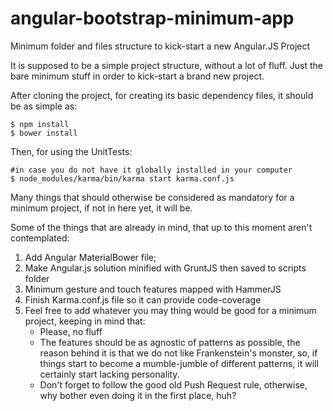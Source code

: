 # angular-bootstrap-minimum-app
Minimum folder and files structure to kick-start a new Angular.JS Project

It is supposed to be a simple project structure, without a lot of fluff. Just the bare minimum stuff in order to kick-start a 
brand new project. 

After cloning the project, for creating its basic dependency files, it should be as simple as:

```
$ npm install
$ bower install
```

Then, for using the UnitTests:

```
#in case you do not have it globally installed in your computer
$ node_modules/karma/bin/karma start karma.conf.js
```

Many things that should otherwise be considered as mandatory for a minimum project, if not in here yet, it will be.

Some of the things that are already in mind, that up to this moment aren't contemplated:

1. Add Angular MaterialBower file;
2. Make Angular.js solution minified with GruntJS then saved to scripts folder
3. Minimum gesture and touch features mapped with HammerJS
4. Finish Karma.conf.js file so it can provide code-coverage
5. Feel free to add whatever you may thing would be good for a minimum project, keeping in mind that:
    * Please, no fluff
    * The features should be as agnostic of patterns as possible, the reason behind it is that we do not like Frankenstein's monster, so, if things start to become a mumble-jumble of different patterns, it will certainly start lacking personality.
    * Don't forget to follow the good old Push Request rule, otherwise, why bother even doing it in the first place, huh?
    
  
    
    
